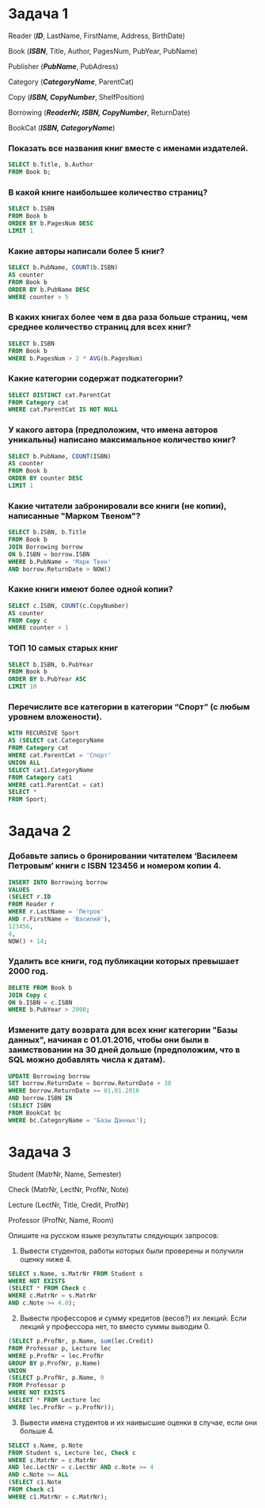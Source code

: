 # Задача 1

Reader (***ID***, LastName, FirstName, Address, BirthDate)

Book (***ISBN***, Title, Author, PagesNum, PubYear, PubName)

Publisher (***PubName***, PubAdress)

Category (***CategoryName***, ParentCat)

Copy (***ISBN, CopyNumber***, ShelfPosition)

Borrowing (***ReaderNr, ISBN, CopyNumber***, ReturnDate)

BookCat (***ISBN, CategoryName***)

### Показать все названия книг вместе с именами издателей.

``` sql
SELECT b.Title, b.Author
FROM Book b;
```

### В какой книге наибольшее количество страниц?

``` sql
SELECT b.ISBN
FROM Book b
ORDER BY b.PagesNum DESC
LIMIT 1
```

### Какие авторы написали более 5 книг?

``` sql
SELECT b.PubName, COUNT(b.ISBN)
AS counter
FROM Book b
ORDER BY b.PubName DESC
WHERE counter > 5
```

### В каких книгах более чем в два раза больше страниц, чем среднее количество страниц для всех книг?

``` sql
SELECT b.ISBN
FROM Book b
WHERE b.PagesNum > 2 * AVG(b.PagesNum)
```

### Какие категории содержат подкатегории?

``` sql
SELECT DISTINCT cat.ParentCat
FROM Category cat
WHERE cat.ParentCat IS NOT NULL
```

### У какого автора (предположим, что имена авторов уникальны) написано максимальное количество книг?

``` sql
SELECT b.PubName, COUNT(ISBN)
AS counter
FROM Book b
ORDER BY counter DESC
LIMIT 1
```

### Какие читатели забронировали все книги (не копии), написанные "Марком Твеном"?

``` sql
SELECT b.ISBN, b.Title
FROM Book b
JOIN Borrowing borrow 
ON b.ISBN = borrow.ISBN
WHERE b.PubName = 'Марк Твен'
AND borrow.ReturnDate > NOW()
```

### Какие книги имеют более одной копии?

``` sql
SELECT c.ISBN, COUNT(c.CopyNumber)
AS counter
FROM Copy c
WHERE counter > 1
```

### ТОП 10 самых старых книг

``` sql
SELECT b.ISBN, b.PubYear
FROM Book b
ORDER BY b.PubYear ASC
LIMIT 10
```

### Перечислите все категории в категории “Спорт” (с любым уровнем вложености).

``` sql
WITH RECURSIVE Sport
AS (SELECT cat.CategoryName
FROM Category cat
WHERE cat.ParentCat = 'Спорт'
UNION ALL
SELECT cat1.CategoryName
FROM Category cat1
WHERE cat1.ParentCat = cat)
SELECT *
FROM Sport;
```

# Задача 2

### Добавьте запись о бронировании читателем ‘Василеем Петровым’ книги с ISBN 123456 и номером копии 4.

``` sql
INSERT INTO Borrowing borrow
VALUES
(SELECT r.ID
FROM Reader r
WHERE r.LastName = 'Петров' 
AND r.FirstName = 'Василий'),
123456,
4, 
NOW() + 14;
```

### Удалить все книги, год публикации которых превышает 2000 год.

``` sql
DELETE FROM Book b
JOIN Copy c 
ON b.ISBN = c.ISBN
WHERE b.PubYear > 2000;
```

### Измените дату возврата для всех книг категории "Базы данных", начиная с 01.01.2016, чтобы они были в заимствовании на 30 дней дольше (предположим, что в SQL можно добавлять числа к датам).

``` sql
UPDATE Borrowing borrow
SET borrow.ReturnDate = borrow.ReturnDate + 30
WHERE borrow.ReturnDate >= 01.01.2016
AND borrow.ISBN IN
(SELECT ISBN
FROM BookCat bc
WHERE bc.CategoryName = 'Базы Данных');
```

# Задача 3

Student (MatrNr, Name, Semester)

Check (MatrNr, LectNr, ProfNr, Note)

Lecture (LectNr, Title, Credit, ProfNr)

Professor (ProfNr, Name, Room)

Опишите на русском языке результаты следующих запросов:

1) Вывести студентов, работы которых были проверены и получили оценку ниже 4.

``` sql
SELECT s.Name, s.MatrNr FROM Student s 
WHERE NOT EXISTS
(SELECT * FROM Check c
WHERE c.MatrNr = s.MatrNr
AND c.Note >= 4.0); 
```

2) Вывести профессоров и сумму кредитов (весов?) их лекций. Если лекций у профессора нет, то вместо суммы выводим 0.

``` sql
(SELECT p.ProfNr, p.Name, sum(lec.Credit) 
FROM Professor p, Lecture lec 
WHERE p.ProfNr = lec.ProfNr
GROUP BY p.ProfNr, p.Name)
UNION
(SELECT p.ProfNr, p.Name, 0 
FROM Professor p
WHERE NOT EXISTS
(SELECT * FROM Lecture lec
WHERE lec.ProfNr = p.ProfNr)); 
```

3) Вывести имена студентов и их наивысшие оценки в случае, если они больше 4. 

``` sql
SELECT s.Name, p.Note
FROM Student s, Lecture lec, Check c
WHERE s.MatrNr = c.MatrNr
AND lec.LectNr = c.LectNr AND c.Note >= 4 
AND c.Note >= ALL
(SELECT c1.Note
FROM Check c1
WHERE c1.MatrNr = c.MatrNr); 
```
